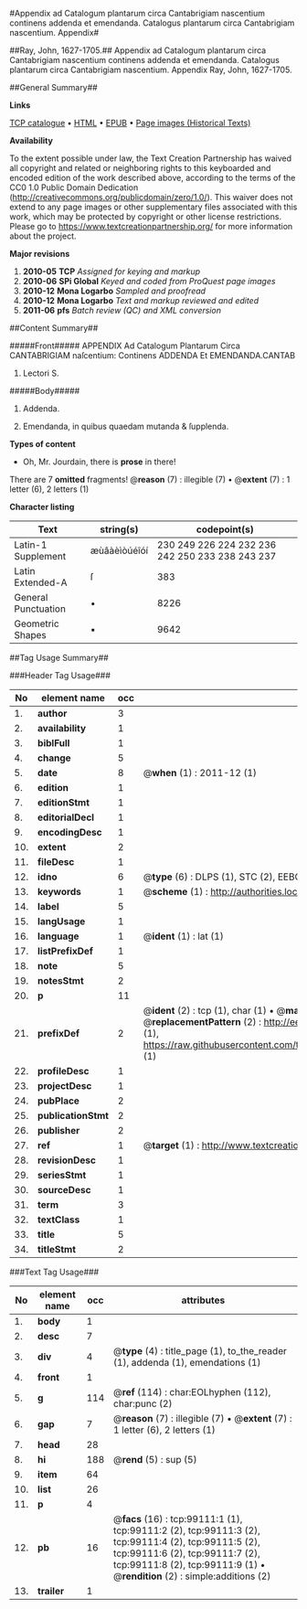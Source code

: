 #Appendix ad Catalogum plantarum circa Cantabrigiam nascentium continens addenda et emendanda. Catalogus plantarum circa Cantabrigiam nascentium. Appendix#

##Ray, John, 1627-1705.##
Appendix ad Catalogum plantarum circa Cantabrigiam nascentium continens addenda et emendanda.
Catalogus plantarum circa Cantabrigiam nascentium. Appendix
Ray, John, 1627-1705.

##General Summary##

**Links**

[TCP catalogue](http://www.ota.ox.ac.uk/tcp/)  • 
[HTML](http://tei.it.ox.ac.uk/tcp/Texts-HTML/free/A58/A58151.html)  • 
[EPUB](http://tei.it.ox.ac.uk/tcp/Texts-EPUB/free/A58/A58151.epub) • 
[Page images (Historical Texts)](https://historicaltexts.jisc.ac.uk/eebo-13337310e)

**Availability**

To the extent possible under law, the Text Creation Partnership has waived all copyright and related or neighboring rights to this keyboarded and encoded edition of the work described above, according to the terms of the CC0 1.0 Public Domain Dedication (http://creativecommons.org/publicdomain/zero/1.0/). This waiver does not extend to any page images or other supplementary files associated with this work, which may be protected by copyright or other license restrictions. Please go to https://www.textcreationpartnership.org/ for more information about the project.

**Major revisions**

1. __2010-05__ __TCP__ *Assigned for keying and markup*
1. __2010-06__ __SPi Global__ *Keyed and coded from ProQuest page images*
1. __2010-12__ __Mona Logarbo__ *Sampled and proofread*
1. __2010-12__ __Mona Logarbo__ *Text and markup reviewed and edited*
1. __2011-06__ __pfs__ *Batch review (QC) and XML conversion*

##Content Summary##

#####Front#####
APPENDIX Ad Catalogum Plantarum Circa CANTABRIGIAM naſcentium: Continens ADDENDA Et EMENDANDA.CANTAB
1. Lectori S.

#####Body#####

1. Addenda.

1. Emendanda, in quibus quaedam mutanda & ſupplenda.

**Types of content**

  * Oh, Mr. Jourdain, there is **prose** in there!

There are 7 **omitted** fragments! 
 @__reason__ (7) : illegible (7)  •  @__extent__ (7) : 1 letter (6), 2 letters (1)

**Character listing**


|Text|string(s)|codepoint(s)|
|---|---|---|
|Latin-1 Supplement|æùâàèìòúéîóí|230 249 226 224 232 236 242 250 233 238 243 237|
|Latin Extended-A|ſ|383|
|General Punctuation|•|8226|
|Geometric Shapes|▪|9642|

##Tag Usage Summary##

###Header Tag Usage###

|No|element name|occ|attributes|
|---|---|---|---|
|1.|__author__|3||
|2.|__availability__|1||
|3.|__biblFull__|1||
|4.|__change__|5||
|5.|__date__|8| @__when__ (1) : 2011-12 (1)|
|6.|__edition__|1||
|7.|__editionStmt__|1||
|8.|__editorialDecl__|1||
|9.|__encodingDesc__|1||
|10.|__extent__|2||
|11.|__fileDesc__|1||
|12.|__idno__|6| @__type__ (6) : DLPS (1), STC (2), EEBO-CITATION (1), OCLC (1), VID (1)|
|13.|__keywords__|1| @__scheme__ (1) : http://authorities.loc.gov/ (1)|
|14.|__label__|5||
|15.|__langUsage__|1||
|16.|__language__|1| @__ident__ (1) : lat (1)|
|17.|__listPrefixDef__|1||
|18.|__note__|5||
|19.|__notesStmt__|2||
|20.|__p__|11||
|21.|__prefixDef__|2| @__ident__ (2) : tcp (1), char (1)  •  @__matchPattern__ (2) : ([0-9\-]+):([0-9IVX]+) (1), (.+) (1)  •  @__replacementPattern__ (2) : http://eebo.chadwyck.com/downloadtiff?vid=$1&page=$2 (1), https://raw.githubusercontent.com/textcreationpartnership/Texts/master/tcpchars.xml#$1 (1)|
|22.|__profileDesc__|1||
|23.|__projectDesc__|1||
|24.|__pubPlace__|2||
|25.|__publicationStmt__|2||
|26.|__publisher__|2||
|27.|__ref__|1| @__target__ (1) : http://www.textcreationpartnership.org/docs/. (1)|
|28.|__revisionDesc__|1||
|29.|__seriesStmt__|1||
|30.|__sourceDesc__|1||
|31.|__term__|3||
|32.|__textClass__|1||
|33.|__title__|5||
|34.|__titleStmt__|2||


###Text Tag Usage###

|No|element name|occ|attributes|
|---|---|---|---|
|1.|__body__|1||
|2.|__desc__|7||
|3.|__div__|4| @__type__ (4) : title_page (1), to_the_reader (1), addenda (1), emendations (1)|
|4.|__front__|1||
|5.|__g__|114| @__ref__ (114) : char:EOLhyphen (112), char:punc (2)|
|6.|__gap__|7| @__reason__ (7) : illegible (7)  •  @__extent__ (7) : 1 letter (6), 2 letters (1)|
|7.|__head__|28||
|8.|__hi__|188| @__rend__ (5) : sup (5)|
|9.|__item__|64||
|10.|__list__|26||
|11.|__p__|4||
|12.|__pb__|16| @__facs__ (16) : tcp:99111:1 (1), tcp:99111:2 (2), tcp:99111:3 (2), tcp:99111:4 (2), tcp:99111:5 (2), tcp:99111:6 (2), tcp:99111:7 (2), tcp:99111:8 (2), tcp:99111:9 (1)  •  @__rendition__ (2) : simple:additions (2)|
|13.|__trailer__|1||
